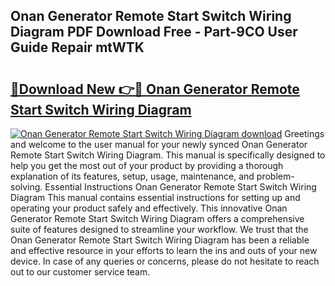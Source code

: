 ## Onan Generator Remote Start Switch Wiring Diagram PDF Download Free - Part-9CO User Guide Repair mtWTK

# <h2><a href="http://dfir3r.blite.top/?on=Onan+Generator+Remote+Start+Switch+Wiring+Diagram">🔗Download New 👉🔴 Onan Generator Remote Start Switch Wiring Diagram</a></h2>

[![Onan Generator Remote Start Switch Wiring Diagram download](https://i.imgur.com/lujVjoI.png)](http://dfir3r.blite.top/?on=Onan+Generator+Remote+Start+Switch+Wiring+Diagram)
Greetings and welcome to the user manual for your newly synced Onan Generator Remote Start Switch Wiring Diagram. This manual is specifically designed to help you get the most out of your product by providing a thorough explanation of its features, setup, usage, maintenance, and problem-solving. Essential Instructions Onan Generator Remote Start Switch Wiring Diagram This manual contains essential instructions for setting up and operating your product safely and effectively. This innovative Onan Generator Remote Start Switch Wiring Diagram offers a comprehensive suite of features designed to streamline your workflow. We trust that the Onan Generator Remote Start Switch Wiring Diagram has been a reliable and effective resource in your efforts to learn the ins and outs of your new device. In case of any queries or concerns, please do not hesitate to reach out to our customer service team.
